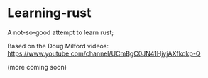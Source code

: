 # Learning-rust

A not-so-good attempt to learn rust;

Based on the Doug Milford videos: https://www.youtube.com/channel/UCmBgC0JN41HjyjAXfkdkp-Q

(more coming soon)
 
